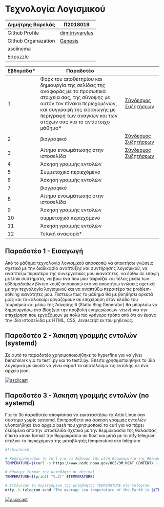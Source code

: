 # Τεχνολογία Λογισμικού 
| Δημήτρης Βαρελάς | Π2018019 |
| ----------- | ----------- |
| Github Profile | [dimitrisvarelas](https://github.com/dimitrisvarelas/) |
| Github Organazation| [Genesis](https://github.com/Genesis-The-Beginning)|
| asciinema | |
| Edpuzzle | |

| Εβδομάδα* | Παραδοτέο | |
| --- | --- | --- |
| 1 | Φορκ του αποθετηρίου και δημιουργία της σελίδας της αναφοράς με τα προσωπικά στοιχεία σας, της σύνοψης με αυτόν τον πίνακα περιεχομένων, και συγγραφή της εισαγωγής με περιγραφή των αναγκών και των στόχων σας για το αντίστοιχο μάθημα* |[Σύνδεσμος Συζητήσεων](https://github.com/courses-ionio/sw/discussions/1139) |
| 2 | βιογραφικό | [Σύνδεσμος Συζητήσεων](https://github.com/courses-ionio/sw/discussions/1244)|
| 3 | Αίτημα ενσωμάτωσης στην ιστοσελίδα |[Σύνδεσμος Συζητήσεων](https://github.com/courses-ionio/sw/discussions/1326) |
| 4 | Άσκηση γραμμής εντολών | |
| 5 | Συμμετοχικό περιεχόμενο | |
| 6 | Άσκηση γραμμής εντολών | |
| 7 | βιογραφικό | |
| 8 | Αίτημα ενσωμάτωσης στην ιστοσελίδα | |
| 9 | Άσκηση γραμμής εντολών | |
| 10 | συμμετοχικό περιεχόμενο | |
| 11 | Άσκηση γραμμής εντολών | |
| 12 | Τελική αναφορά* | |




## Παραδοτέο 1 - Εισαγωγή
Από το μάθημα τεχνολογία λογισμικού αποσκοπώ να αποκτήσω γνώσεις σχετικά με την διαδικασία ανάπτυξης και συντήρησης λογισμικού, να αναπτύξω περαιτέρο της συνεργατικές μου ικανότητες, να έρθω σε επαφή με Unix συστήματα, να βρω ένα που μου ταιριάζει και τέλος μέσω των εβδομαδιαίων βίντεο κουίζ αποσκοπώ στο να αποκτήσω γνώσεις σχετικά με την τεχνολογία λογισμικού και να αναπτύξω περαιτέρο τις problem-solving ικανότητες μου. Πιστεύω πως το μάθημα θα με βοηθήσει αρκετά  μιας και το καλοκαίρι εργαζόμουν σε επιχείρηση στον κλάδο του τουρισμού και μέσω της Άσκησης 6 (Static Blog Generator) θα μπορέσω να δημιουργήσω ένα Blog(για την προβολή ενημερώσεων-νέων) για την επιχείρηση που εργαζόμουν με πολύ πιο γρήγορο τρόπο από ότι αν έκανα την ίδια ιστοσελίδα με HTML, CSS, Javascript εκ του μηδενώς.


## Παραδοτέο 2 - Άσκηση γραμμής εντολών (systemd)
Σε αυτό το παραδοτέο χρησιμοποιοιήθηκε το hyperfine για να γίνει benchmark για το test1.py και το test2.py. Έπειτα χρησιμοποιήθηκε το ίδιο λογισμικό με σκοπό να γίνει export το αποτέλεσμα τις εντολής σε ένα αρχείο json.

[![asciicast](https://asciinema.org/a/9LGfqS8NkLGI7nK8Rua4TGhrx.svg)](https://asciinema.org/a/9LGfqS8NkLGI7nK8Rua4TGhrx)



## Παραδοτέο 3 - Άσκηση γραμμής εντολών (no systemd)
Για το 3ο παραδοτέο αποφάσισα να εγκαταστήσω τα Artix Linux σαν σύστημα χωρίς systemd.
Επιπρόσθετα για άσκηση γραμμής εντολών υλοποιήθηκε ένα αρχείο bash που χρησιμοποιεί το curl για να πάρει δεδομένα από την ιστοσελίδα σχετικά με την θερμοκρασία της θάλασσας έπειτα κάνει format την θερμοκρασία σε float και μετά με το ntfy telegram στέλνει το περιεχόμενο της μεταβλητής temperature στο telegram.
```bash
#!/bin/bash

# Χρησιμοποιούμε το curl για να λάβουμε την μέση θερμοκρασία της θάλασσας από το noaa.gov 
TEMPERATURE=$(curl -s https://www.nodc.noaa.gov/OC5/3M_HEAT_CONTENT/ | grep -oP 'Average.*?thermosteric' | grep -oP '\d+\.\d+')

# Κάνουμε format την μεταβλητή σε decimal
TEMPERATURE=$(printf "%.2f" $TEMPERATURE)

# Στέλνουμε το περιεχόμενο της μεταβλητής TEMPERATURE στο telegram
ntfy -b telegram send "The average sea temperature of the Earth is ${TEMPERATURE}°C"
```
[![asciicast](https://asciinema.org/a/SDFy2MBtNvWpQThLJf64A75Oj.svg)](https://asciinema.org/a/SDFy2MBtNvWpQThLJf64A75Oj)


